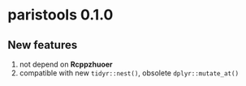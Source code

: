 
# paristools 0.1.0

## New features

1. not depend on **Rcppzhuoer**
1. compatible with new `tidyr::nest()`, obsolete `dplyr::mutate_at()`
